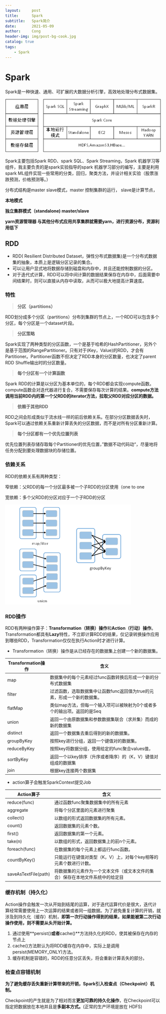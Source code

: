 ```yaml
---
layout:     post
title:      Spark
subtitle:   Spark简介
date:       2021-05-09
author:     Cong
header-img: img/post-bg-cook.jpg
catalog: true
tags:
    - Spark
---
```



# Spark

Spark是一种快速、通用、可扩展的大数据分析引擎，高效地处理分布式数据集。

![Untitled](https://github.com/xucong1018/xucong1018.github.io/blob/master/img/Spark/Untitled.png?raw=true)

Spark主要包括Spark RDD、spark SQL、Spark Streaming，Spark 机器学习等组件，我主要负责的是spark实验指导的spark 机器学习部分的编写，主要是利用spark ML组件实现一些常用的分类，回归，聚类方法，并设计相关实验（股票涨跌预测，价格预测等。）

分布式结构是master slave模式，master 控制集群的运行， slave是计算节点，

**本地模式**

**独立集群模式（standalone) master/slave**

**yarn资源管理器  与其他分布式应用共享集群就需要yarn，进行资源分布，资源利用低下**

## **RDD**

- RDD( Resilient Distributed Dataset，弹性分布式数据集)是一个分布式数据集的抽象，本质上是逻辑分区记录的集合。
- 可以让用户显式地将数据存储到磁盘和内存中，并且还能控制数据的分区。
- 对于迭代式计算，RDD可以将中间计算的数据结果保存在内存中，后面需要中间结果时，则可以直接从内存中读取，从而可以极大地提高计算速度。

### 特性

> **分区（partitions）**
> 

RDD划分成多个分区（partitions）分布到集群的节点上，一个RDD可以包含多个分区，每个分区是一个dataset片段。

> **分区策略**
> 

Spark实现了两种类型的分区函数，一个是基于哈希的HashPartitioner，另外个是基于范围的RangePartitioner。只有对于(Key，Value)的RDD，才会有Partitioner。Partitioner函数不但决定了RDD本身的分区数量，也决定了parent RDD Shuffle输出时的分区数量。

> **每个分区有一个计算函数**
> 

Spark RDD的计算是以分区为基本单位的，每个RDD都会实现compute函数。compute函数会对迭代器进行复合，不需要保存每次计算的结果。**compute方法调用当前RDD内的第一个父RDD的iterator方法，拉取父RDD对应分区的数据。**

> **依赖于其他RDD**
> 

RDD之间会形成类似于流水线一样的前后依赖关系。在部分分区数据丢失时，Spark可以通过依赖关系重新计算丢失的分区数据，而不是对所有分区重新计算。

> **每个分区都有一个优先位置列表**
> 

优先位置列表存储存取每个Partitioner的优先位置，”数据不动代码动“，尽量地将任务分配到要处理数据块的存储位置。

### ****依赖关系****

RDD的依赖关系有两种类型：

窄依赖：父RDD的每一个分区最多被一个子RDD的分区使用（one to one

宽依赖：多个父RDD的分区对应于一个子RDD的分区

![Untitled](https://github.com/xucong1018/xucong1018.github.io/blob/master/img/Spark/Untitled%201.png?raw=true)

### RDD操作

RDD有两种操作算子：**Transformation（转换）操作**和**Action（行动）操作**。Transformation都具有**Lazy**特性，不立即计算RDD的结果，仅记录转换操作应用到哪些RDD，Transformation仅仅在执行Action时才进行计算。

- Transformation（转换）操作是从已经存在的数据集上创建一个新的数据集。

| Transformation操作 | 含义 |
| --- | --- |
| map | 数据集中的每个元素经过func函数转换后形成一个新的分布式数据集 |
| filter | 过滤函数，选取数据集中让函数func返回值为true的元素，形成一个新的数据集。 |
| flatMap | 类似map方法，但每一个输入项可以被映射为0个或者多个的输出项。返回的是Seq |
| union | 返回一个由原数据集和参数数据集联合（求并集）而成的新的数据集  |
| distinct | 返回一个数据集去重后得到的新的数据集。 |
| groupByKey | 按照key进行分组，返回一个键值对的数据集。 |
| reduceByKey | 按照key将数据分组，使用给定的func聚合values值， |
| sortByKey  | 返回一个以key排序（升序或者降序）的（K，V）键值对组成的数据集 |
|  join | 根据key连接两个数据集 |
- action算子会触发SparkContext提交Job

| Action算子 | 含义 |
| --- | --- |
| reduce(func) | 通过函数func聚集数据集中的所有元素 |
| aggregate | 将每个分区里面的元素进行聚集 |
| collect() | 以数组的形式返回数据集的所有元素。 |
| count() | 返回数据集的元素个数。 |
| first() | 返回数据集的第一个元素。  |
| take(n) | 以数组的形式，返回数据集上的前n个元素。 |
| foreach(func) | 在数据集的每个元素上都运行func函数。 |
| countByKey() | 只能运行在键值对类型（K，V）上，对每个key相等的元素个数进行计数。 |
| saveAsTextFile(path) | 将数据集的元素作为一个文本文件（或文本文件的集合）保存在本地文件系统中的给定目 |

### 缓存机制（持久化）

Action操作会触发一次从开始到结尾的运算，对于迭代运算代价是很大，迭代计算经常需要使用上一次运算的结果或者同一组数据。为了避免重复计算的开销，就涉及到持久化（缓存）机制，**即第一次行动操作得到的结果，如果能被第二次行动操作使用，则不需要从头开始计算。**

1. 通过使用**persist()**或者**cache()**方法持久化的RDD，使其被保存在内存的节点上
2. cache()方法默认为将RDD缓存在内存中，实际上是调用persist(MEMORY_ONLY)方法。
3. 缓存机制是容错的，RDD的任意分区丢失，将会重新计算丢失的部分。

### 检查点容错机制

**为了避免缓存丢失重新计算带来的开销，Spark引入检查点（Checkpoint）机制。**

Checkpoint的产生就是为了相对而言**更加可靠的持久化操作**，在Checkpoint可以指定把数据放在本地并且是**多副本方式。**(正常的生产环境是放在 HDFS)